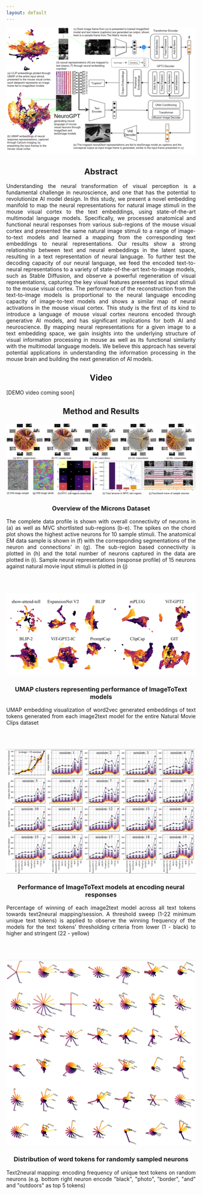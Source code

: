 ```yaml
---
layout: default
---
```


![block_diagram](assets/images/block_diagram.PNG)

<h2 style="text-align: center;">Abstract</h2>
<p style="text-align: justify">Understanding the neural transformation of visual perception is a fundamental challenge in neuroscience, and one that has the potential to revolutionize AI model design. In this study, we present a novel embedding manifold to map the neural representations for natural image stimuli in the mouse visual cortex to the text embeddings, using state-of-the-art multimodal language models. Specifically, we processed anatomical and functional neural responses from various sub-regions of the mouse visual cortex and presented the same natural image stimuli to a range of image-to-text models and learned a mapping from the corresponding text embeddings to neural representations. Our results show a strong relationship between text and neural embeddings in the latent space, resulting in a text representation of neural language. To further test the decoding capacity of our neural language, we feed the encoded text-to-neural representations to a variety of state-of-the-art text-to-image models, such as Stable Diffusion, and observe a powerful regeneration of visual representations, capturing the key visual features presented as input stimuli to the mouse visual cortex. The performance of the reconstruction from the text-to-image models is proportional to the neural language encoding capacity of image-to-text models and shows a similar map of neural activations in the mouse visual cortex. This study is the first of its kind to introduce a language of mouse visual cortex neurons encoded through generative AI models, and has significant implications for both AI and neuroscience. By mapping neural representations for a given image to a text embedding space, we gain insights into the underlying structure of visual information processing in mouse as well as its functional similarity with the multimodal language models. We believe this approach has several potential applications in understanding the information processing in the mouse brain and building the next generation of AI models.</p>

<h2 style="text-align: center;">Video</h2>
<p style="text-align: justify">[DEMO video coming soon]</p>

<h2 style="text-align: center;">Method and Results</h2>


![grand_figure](assets/images/grand_figure.PNG)
<h3 style="text-align: center">Overview of the Microns Dataset</h3>
<p style="text-align: justify">The complete data profile is shown with overall connectivity of neurons in (a) as well as MVC shortlisted sub-regions (b-e). The spikes on the chord plot shows the highest active neurons for 10 sample stimuli. The anatomical EM data sample is shown in (f) with the corresponding segmentations of the neuron and connections’ in (g). The sub-region based connectivity is plotted in (h) and the total number of neurons captured in the data are plotted in (i). Sample neural representations (response profile) of 15 neurons against natural movie input stimuli is plotted in (j)</p>

<br />
<br />


![clusters](assets/images/clusters.PNG)
<h3 style="text-align: center">UMAP clusters representing performance of ImageToText models</h3>
<p style="text-align: justify">UMAP embedding visualization of word2vec generated embeddings of text tokens generated
from each image2text model for the entire Natural Movie Clips dataset</p>

<br />
<br />

![text2neural](assets/images/text2neural.PNG)
<h3 style="text-align: center">Performance of ImageToText models at encoding neural responses</h3>
<p style="text-align: justify">Percentage of winning of each image2text model across all text tokens towards text2neural
mapping/session. A threshold sweep (1-22 minimum unique text tokens) is applied to observe the
winning frequency of the models for the text tokens’ thresholding criteria from lower (1 - black) to
higher and stringent (22 - yellow)</p>

<br />
<br />

![text2neural2](assets/images/text2neural2.PNG)
<h3 style="text-align: center">Distribution of word tokens for randomly sampled neurons</h3>
<p style="text-align: justify">Text2neural mapping: encoding frequency of unique text tokens on random neurons (e.g.
bottom right neuron encode "black", "photo", "border", "and" and "outdoors" as top 5 tokens)</p>

<!-- <script type="text/javascript" src="https://viewer.diagrams.net/js/viewer-static.min.js"></script> -->